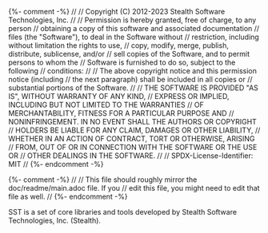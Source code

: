 {%- comment -%}
//
// Copyright (C) 2012-2023 Stealth Software Technologies, Inc.
//
// Permission is hereby granted, free of charge, to any person
// obtaining a copy of this software and associated documentation
// files (the "Software"), to deal in the Software without
// restriction, including without limitation the rights to use,
// copy, modify, merge, publish, distribute, sublicense, and/or
// sell copies of the Software, and to permit persons to whom the
// Software is furnished to do so, subject to the following
// conditions:
//
// The above copyright notice and this permission notice (including
// the next paragraph) shall be included in all copies or
// substantial portions of the Software.
//
// THE SOFTWARE IS PROVIDED "AS IS", WITHOUT WARRANTY OF ANY KIND,
// EXPRESS OR IMPLIED, INCLUDING BUT NOT LIMITED TO THE WARRANTIES
// OF MERCHANTABILITY, FITNESS FOR A PARTICULAR PURPOSE AND
// NONINFRINGEMENT. IN NO EVENT SHALL THE AUTHORS OR COPYRIGHT
// HOLDERS BE LIABLE FOR ANY CLAIM, DAMAGES OR OTHER LIABILITY,
// WHETHER IN AN ACTION OF CONTRACT, TORT OR OTHERWISE, ARISING
// FROM, OUT OF OR IN CONNECTION WITH THE SOFTWARE OR THE USE OR
// OTHER DEALINGS IN THE SOFTWARE.
//
// SPDX-License-Identifier: MIT
//
{%- endcomment -%}

{%- comment -%}
//
// This file should roughly mirror the doc/readme/main.adoc file. If you
// edit this file, you might need to edit that file as well.
//
{%- endcomment -%}

SST is a set of core libraries and tools developed by Stealth Software
Technologies,&nbsp;Inc.&nbsp;(Stealth).
